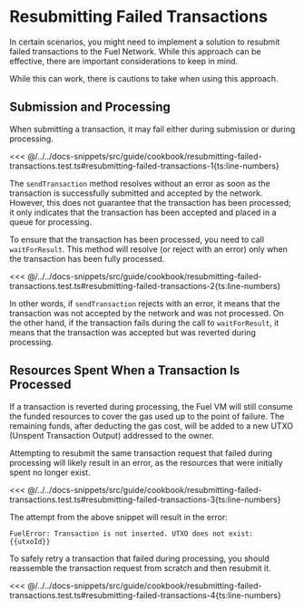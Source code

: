 # Resubmitting Failed Transactions

In certain scenarios, you might need to implement a solution to resubmit failed transactions to the Fuel Network. While this approach can be effective, there are important considerations to keep in mind.

While this can work, there is cautions to take when using this approach.

## Submission and Processing

When submitting a transaction, it may fail either during submission or during processing.

<<< @/../../docs-snippets/src/guide/cookbook/resubmitting-failed-transactions.test.ts#resubmitting-failed-transactions-1{ts:line-numbers}

The `sendTransaction` method resolves without an error as soon as the transaction is successfully submitted and accepted by the network. However, this does not guarantee that the transaction has been processed; it only indicates that the transaction has been accepted and placed in a queue for processing.

To ensure that the transaction has been processed, you need to call `waitForResult`. This method will resolve (or reject with an error) only when the transaction has been fully processed.

<<< @/../../docs-snippets/src/guide/cookbook/resubmitting-failed-transactions.test.ts#resubmitting-failed-transactions-2{ts:line-numbers}

In other words, if `sendTransaction` rejects with an error, it means that the transaction was not accepted by the network and was not processed. On the other hand, if the transaction fails during the call to `waitForResult`, it means that the transaction was accepted but was reverted during processing.

## Resources Spent When a Transaction Is Processed

If a transaction is reverted during processing, the Fuel VM will still consume the funded resources to cover the gas used up to the point of failure. The remaining funds, after deducting the gas cost, will be added to a new UTXO (Unspent Transaction Output) addressed to the owner.

Attempting to resubmit the same transaction request that failed during processing will likely result in an error, as the resources that were initially spent no longer exist.

<<< @/../../docs-snippets/src/guide/cookbook/resubmitting-failed-transactions.test.ts#resubmitting-failed-transactions-3{ts:line-numbers}

The attempt from the above snippet will result in the error:

```console
FuelError: Transaction is not inserted. UTXO does not exist: {{utxoId}}
```

To safely retry a transaction that failed during processing, you should reassemble the transaction request from scratch and then resubmit it.

<<< @/../../docs-snippets/src/guide/cookbook/resubmitting-failed-transactions.test.ts#resubmitting-failed-transactions-4{ts:line-numbers}
